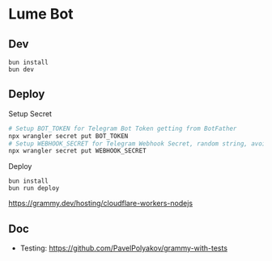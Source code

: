 # Lume Bot

## Dev

```
bun install
bun dev
```

## Deploy

Setup Secret
```sh
# Setup BOT_TOKEN for Telegram Bot Token getting from BotFather
npx wrangler secret put BOT_TOKEN
# Setup WEBHOOK_SECRET for Telegram Webhook Secret, random string, avoid special characters for better URL encoding
npx wrangler secret put WEBHOOK_SECRET
```

Deploy

```
bun install
bun run deploy
```

https://grammy.dev/hosting/cloudflare-workers-nodejs


## Doc

- Testing: https://github.com/PavelPolyakov/grammy-with-tests
